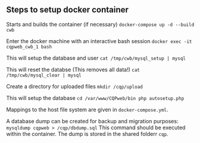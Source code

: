 ## Steps to setup docker container

Starts and builds the container (if necessary)
`
docker-compose up -d --build cwb
`

Enter the docker machine with an interactive bash session
`
docker exec -it cqpweb_cwb_1 bash
`

This will setup the database and user
`
cat /tmp/cwb/mysql_setup | mysql
`

This will reset the databse (This removes all data!)
`
cat /tmp/cwb/mysql_clear | mysql
`

Create a directory for uploaded files
`
mkdir /cqp/upload
`

This will setup the database
`
cd /var/www/CQPweb/bin
php autosetup.php
`


Mappings to the host file system are given in `docker-compose.yml`.

A database dump can be created for backup and migration purposes:
`
mysqldump cqpweb > /cqp/dbdump.sql
`
This command should be executed within the container. The dump is stored in the shared folderr `cqp`.